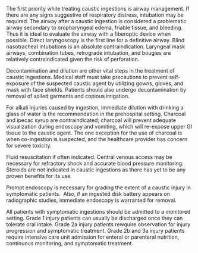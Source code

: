 The first priority while treating caustic ingestions is airway management. If there are any signs suggestive of respiratory distress, intubation may be required. The airway after a caustic ingestion is considered a problematic airway secondary to oropharyngeal edema, friable tissue, and bleeding. Thus it is ideal to evaluate the airway with a fiberoptic device when possible. Direct laryngoscopy is the first line for a definitive airway. Blind nasotracheal intubations is an absolute contraindication. Laryngeal mask airways, combination tubes, retrograde intubation, and bougies are relatively contraindicated given the risk of perforation.

Decontamination and dilution are other vital steps in the treatment of caustic ingestions. Medical staff must take precautions to prevent self-exposure of the suspected caustic agent by utilizing gowns, gloves, and mask with face shields. Patients should also undergo decontamination by removal of soiled garments and copious irrigation.

For alkali injuries caused by ingestion, immediate dilution with drinking a glass of water is the recommendation in the prehospital setting. Charcoal and ipecac syrup are contraindicated; charcoal will prevent adequate visualization during endoscopy and vomiting, which will re-expose upper GI tissue to the caustic agent. The one exception for the use of charcoal is when co-ingestion is suspected, and the healthcare provider has concern for severe toxicity.

Fluid resuscitation if often indicated. Central venous access may be necessary for refractory shock and accurate blood pressure monitoring. Steroids are not indicated in caustic ingestions as there has yet to be any proven benefits for its use.

Prompt endoscopy is necessary for grading the extent of a caustic injury in symptomatic patients.  Also, if an ingested disk battery appears on radiographic studies, immediate endoscopy is warranted for removal.

All patients with symptomatic ingestions should be admitted to a monitored setting. Grade 1 injury patients can usually be discharged once they can tolerate oral intake. Grade 2a injury patients rewquire observation for injury progression and symptomatic treatment. Grade 2b and 3a injury patients require intensive care unit admission for enteral or parenteral nutrition, continuous monitoring, and symptomatic treatment.